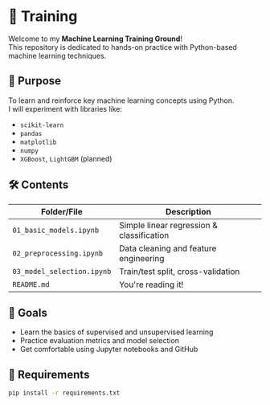 # 🧠 Training

Welcome to my **Machine Learning Training Ground**!  
This repository is dedicated to hands-on practice with Python-based machine learning techniques.

## 📌 Purpose

To learn and reinforce key machine learning concepts using Python.  
I will experiment with libraries like:

- `scikit-learn`
- `pandas`
- `matplotlib`
- `numpy`
- `XGBoost`, `LightGBM` (planned)

## 🛠️ Contents

| Folder/File | Description |
|-------------|-------------|
| `01_basic_models.ipynb` | Simple linear regression & classification |
| `02_preprocessing.ipynb` | Data cleaning and feature engineering |
| `03_model_selection.ipynb` | Train/test split, cross-validation |
| `README.md` | You're reading it! |

## 🚀 Goals

- Learn the basics of supervised and unsupervised learning
- Practice evaluation metrics and model selection
- Get comfortable using Jupyter notebooks and GitHub

## 🔧 Requirements

```bash
pip install -r requirements.txt
